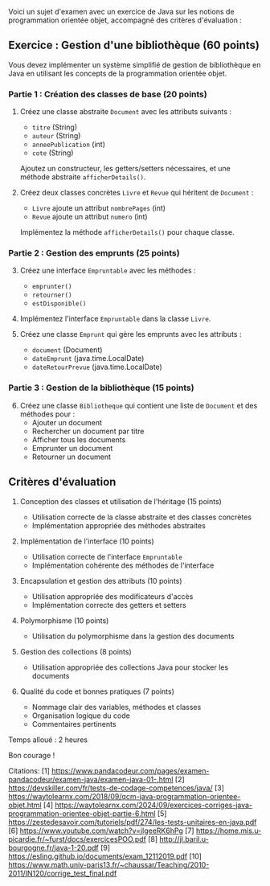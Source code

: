 Voici un sujet d'examen avec un exercice de Java sur les notions de programmation orientée objet, accompagné des critères d'évaluation :

## Exercice : Gestion d'une bibliothèque (60 points)

Vous devez implémenter un système simplifié de gestion de bibliothèque en Java en utilisant les concepts de la programmation orientée objet.

### Partie 1 : Création des classes de base (20 points)

1. Créez une classe abstraite `Document` avec les attributs suivants :
   - `titre` (String)
   - `auteur` (String)
   - `anneePublication` (int)
   - `cote` (String)

   Ajoutez un constructeur, les getters/setters nécessaires, et une méthode abstraite `afficherDetails()`.

2. Créez deux classes concrètes `Livre` et `Revue` qui héritent de `Document` :
   - `Livre` ajoute un attribut `nombrePages` (int)
   - `Revue` ajoute un attribut `numero` (int)

   Implémentez la méthode `afficherDetails()` pour chaque classe.

### Partie 2 : Gestion des emprunts (25 points)

3. Créez une interface `Empruntable` avec les méthodes :
   - `emprunter()`
   - `retourner()`
   - `estDisponible()`

4. Implémentez l'interface `Empruntable` dans la classe `Livre`.

5. Créez une classe `Emprunt` qui gère les emprunts avec les attributs :
   - `document` (Document)
   - `dateEmprunt` (java.time.LocalDate)
   - `dateRetourPrevue` (java.time.LocalDate)

### Partie 3 : Gestion de la bibliothèque (15 points)

6. Créez une classe `Bibliotheque` qui contient une liste de `Document` et des méthodes pour :
   - Ajouter un document
   - Rechercher un document par titre
   - Afficher tous les documents
   - Emprunter un document
   - Retourner un document

## Critères d'évaluation

1. Conception des classes et utilisation de l'héritage (15 points)
   - Utilisation correcte de la classe abstraite et des classes concrètes
   - Implémentation appropriée des méthodes abstraites

2. Implémentation de l'interface (10 points)
   - Utilisation correcte de l'interface `Empruntable`
   - Implémentation cohérente des méthodes de l'interface

3. Encapsulation et gestion des attributs (10 points)
   - Utilisation appropriée des modificateurs d'accès
   - Implémentation correcte des getters et setters

4. Polymorphisme (10 points)
   - Utilisation du polymorphisme dans la gestion des documents

5. Gestion des collections (8 points)
   - Utilisation appropriée des collections Java pour stocker les documents

6. Qualité du code et bonnes pratiques (7 points)
   - Nommage clair des variables, méthodes et classes
   - Organisation logique du code
   - Commentaires pertinents

Temps alloué : 2 heures

Bon courage !

Citations:
[1] https://www.pandacodeur.com/pages/examen-pandacodeur/examen-java/examen-java-01-.html
[2] https://devskiller.com/fr/tests-de-codage-competences/java/
[3] https://waytolearnx.com/2018/09/qcm-java-programmation-orientee-objet.html
[4] https://waytolearnx.com/2024/09/exercices-corriges-java-programmation-orientee-objet-partie-6.html
[5] https://zestedesavoir.com/tutoriels/pdf/274/les-tests-unitaires-en-java.pdf
[6] https://www.youtube.com/watch?v=jlgeeRK6hPg
[7] https://home.mis.u-picardie.fr/~furst/docs/exercicesPOO.pdf
[8] http://jl.baril.u-bourgogne.fr/java-1-20.pdf
[9] https://esling.github.io/documents/exam_12112019.pdf
[10] https://www.math.univ-paris13.fr/~chaussar/Teaching/2010-2011/IN120/corrige_test_final.pdf
